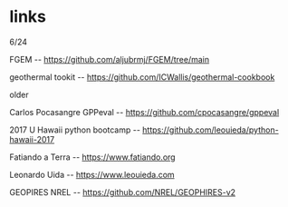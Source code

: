 # links

6/24 

FGEM -- https://github.com/aljubrmj/FGEM/tree/main

geothermal tookit -- https://github.com/ICWallis/geothermal-cookbook

older

Carlos Pocasangre GPPeval -- https://github.com/cpocasangre/gppeval

2017 U Hawaii python bootcamp -- https://github.com/leouieda/python-hawaii-2017

Fatiando a Terra -- https://www.fatiando.org

Leonardo Uida -- https://www.leouieda.com

GEOPIRES NREL --
https://github.com/NREL/GEOPHIRES-v2

